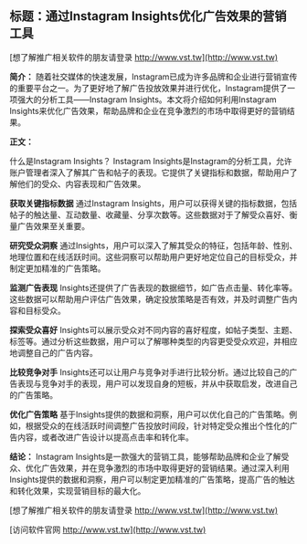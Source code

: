 ## **标题：通过Instagram Insights优化广告效果的营销工具**

[想了解推广相关软件的朋友请登录 http://www.vst.tw](http://www.vst.tw)

**简介：**
随着社交媒体的快速发展，Instagram已成为许多品牌和企业进行营销宣传的重要平台之一。为了更好地了解广告投放效果并进行优化，Instagram提供了一项强大的分析工具——Instagram Insights。本文将介绍如何利用Instagram Insights来优化广告效果，帮助品牌和企业在竞争激烈的市场中取得更好的营销结果。

**正文：**

什么是Instagram Insights？
Instagram Insights是Instagram的分析工具，允许账户管理者深入了解其广告和帖子的表现。它提供了关键指标和数据，帮助用户了解他们的受众、内容表现和广告效果。

**获取关键指标数据**
通过Instagram Insights，用户可以获得关键的指标数据，包括帖子的触达量、互动数量、收藏量、分享次数等。这些数据对于了解受众喜好、衡量广告效果至关重要。

**研究受众洞察**
通过Insights，用户可以深入了解其受众的特征，包括年龄、性别、地理位置和在线活跃时间。这些洞察可以帮助用户更好地定位自己的目标受众，并制定更加精准的广告策略。

**监测广告表现**
Insights还提供了广告表现的数据细节，如广告点击量、转化率等。这些数据可以帮助用户评估广告效果，确定投放策略是否有效，并及时调整广告内容和目标受众。

**探索受众喜好**
Insights可以展示受众对不同内容的喜好程度，如帖子类型、主题、标签等。通过分析这些数据，用户可以了解哪种类型的内容更受受众欢迎，并相应地调整自己的广告内容。

**比较竞争对手**
Insights还可以让用户与竞争对手进行比较分析。通过比较自己的广告表现与竞争对手的表现，用户可以发现自身的短板，并从中获取启发，改进自己的广告策略。

**优化广告策略**
基于Insights提供的数据和洞察，用户可以优化自己的广告策略。例如，根据受众的在线活跃时间调整广告投放时间段，针对特定受众推出个性化的广告内容，或者改进广告设计以提高点击率和转化率。

**结论：**
Instagram Insights是一款强大的营销工具，能够帮助品牌和企业了解受众、优化广告效果，并在竞争激烈的市场中取得更好的营销结果。通过深入利用Insights提供的数据和洞察，用户可以制定更加精准的广告策略，提高广告的触达和转化效果，实现营销目标的最大化。

[想了解推广相关软件的朋友请登录 http://www.vst.tw](http://www.vst.tw)


[访问软件官网 http://www.vst.tw](http://www.vst.tw)
